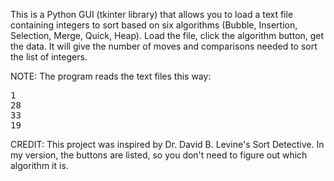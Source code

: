 This is a Python GUI (tkinter library) that allows you to load a text file containing integers to sort based on six algorithms (Bubble, Insertion, Selection, Merge, Quick, Heap). Load the file, click the algorithm button, get the data. It will give the number of moves and comparisons needed to sort the list of integers.

NOTE: The program reads the text files this way:
<pre>
1
28
33
19
</pre>


CREDIT: This project was inspired by Dr. David B. Levine's Sort Detective. In my version, the buttons are listed, so you don't need to figure out which algorithm it is.
